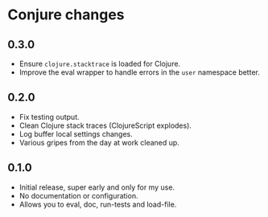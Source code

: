 # Conjure changes

## 0.3.0

 * Ensure `clojure.stacktrace` is loaded for Clojure.
 * Improve the eval wrapper to handle errors in the `user` namespace better.

## 0.2.0

 * Fix testing output.
 * Clean Clojure stack traces (ClojureScript explodes).
 * Log buffer local settings changes.
 * Various gripes from the day at work cleaned up.

## 0.1.0

 * Initial release, super early and only for my use.
 * No documentation or configuration.
 * Allows you to eval, doc, run-tests and load-file.
